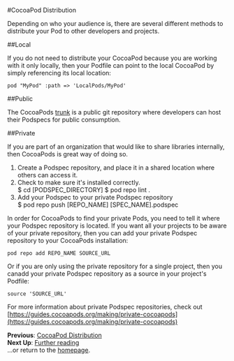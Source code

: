 #CocoaPod Distribution

Depending on who your audience is, there are several different methods to distribute your Pod to other developers and projects.

##Local

If you do not need to distribute your CocoaPod because you are working with it only locally, then your Podfile can point to the local CocoaPod by simply referencing its local location:

```pod "MyPod" :path => 'LocalPods/MyPod'```

##Public

The CocoaPods [trunk](https://guides.cocoapods.org/making/getting-setup-with-trunk) is a public git repository where developers can host their Podspecs for public consumption.  


##Private

If you are part of an organization that would like to share libraries internally, then CocoaPods is great way of doing so.

1. Create a Podspec repository, and place it in a shared location where others can access it.  
2. Check to make sure it's installed correctly.  
    $ cd [PODSPEC_DIRECTORY]
    $ pod repo lint .
3. Add your Podspec to your private Podspec repository  
    $ pod repo push [REPO_NAME] [SPEC_NAME].podspec

In order for CocoaPods to find your private Pods, you need to tell it where your Podspec repository is located. If you want all your projects to be aware of your private repository, then you can add your private Podspec repository to your CocoaPods installation:  

```pod repo add REPO_NAME SOURCE_URL```

Or if you are only using the private repository for a single project, then you canadd your private Podspec repository as a source in your project's Podfile:  

```source 'SOURCE_URL'```

For more information about private Podspec repositories, check out [https://guides.cocoapods.org/making/private-cocoapods](https://guides.cocoapods.org/making/private-cocoapods)

**Previous**: [CocoaPod Distribution](distributing-pods.md)  
**Next Up**: [Further reading](Further-reading-and-resources.md)  
...or return to the [homepage](README.md).
